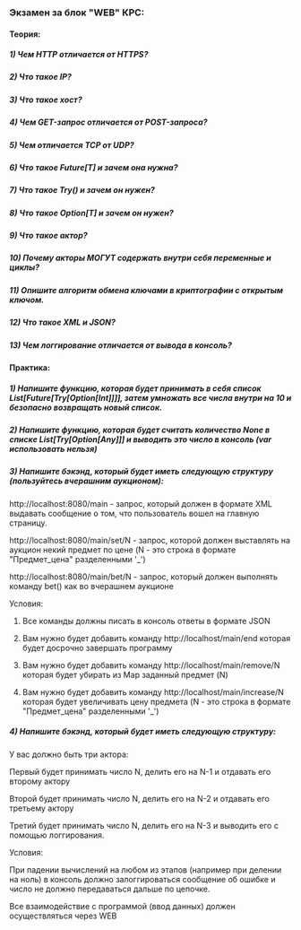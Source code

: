 ### Экзамен за блок "WEB" КРС:

#### Теория:

##### 1) Чем HTTP отличается от HTTPS?

##### 2) Что такое IP?

##### 3) Что такое хост?

##### 4) Чем GET-запрос отличается от POST-запроса?

##### 5) Чем отличается TCP от UDP?

##### 6) Что такое Future[T] и зачем она нужна?

##### 7) Что такое Try() и зачем он нужен?

##### 8) Что такое Option[T] и зачем он нужен?

##### 9) Что такое актор?

##### 10) Почему акторы МОГУТ содержать внутри себя переменные и циклы?

##### 11) Опишите алгоритм обмена ключами в криптографии с открытым ключом.

##### 12) Что такое XML и JSON?

##### 13) Чем логгирование отличается от вывода в консоль?

#### Практика: 

##### 1) Напишите функцию, которая будет принимать в себя список List[Future[Try[Option[Int]]]], затем умножать все числа внутри на 10 и безопасно возвращать новый список.

##### 2) Напишите функцию, которая будет считать количество None в списке List[Try[Option[Any]]] и выводить это число в консоль (var использовать нельзя)

##### 3) Напишите бэкэнд, который будет иметь следующую структуру (пользуйтесь вчерашним аукционом):

http://localhost:8080/main - запрос, который должен в формате XML выдавать сообщение о том, что пользователь вошел на главную страницу.

http://localhost:8080/main/set/N - запрос, которой должен выставлять на аукцион некий предмет по цене (N - это строка в формате "Предмет_цена" разделенными '_')

http://localhost:8080/main/bet/N - запрос, который должен выполнять команду bet() как во вчерашнем аукционе

Условия:

1) Все команды должны писать в консоль ответы в формате JSON

2) Вам нужно будет добавить команду http://localhost/main/end которая будет досрочно завершать программу

3) Вам нужно будет добавить команду http://localhost/main/remove/N которая будет убирать из Map заданный предмет (N)

4) Вам нужно будет добавить команду http://localhost/main/increase/N которая будет увеличивать цену предмета (N - это строка в формате "Предмет_цена" разделенными '_')


##### 4) Напишите бэкэнд, который будет иметь следующую структуру: 

У вас должно быть три актора:

Первый будет принимать число N, делить его на N-1 и отдавать его второму актору

Второй будет принимать число N, делить его на N-2 и отдавать его третьему актору

Третий будет принимать число N, делить его на N-3 и выводить его с помощью логгирования.

Условия:

При падении вычислений на любом из этапов (например при делении на ноль) в консоль должно залоггироваться сообщение об ошибке и число не должно передаваться дальше по цепочке.

Все взаимодействие с программой (ввод данных) должен осуществляться через WEB 
